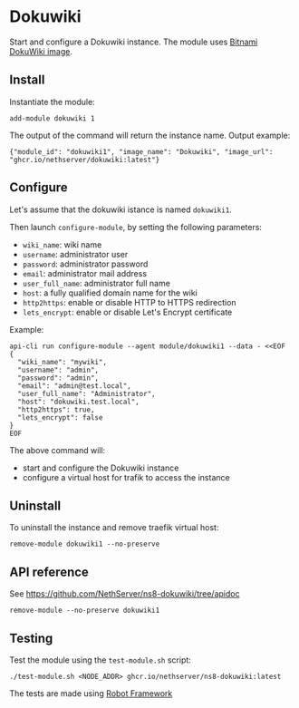 # Dokuwiki

Start and configure a Dokuwiki instance.
The module uses [Bitnami DokuWiki image](https://github.com/bitnami/bitnami-docker-dokuwiki).

## Install

Instantiate the module:
```
add-module dokuwiki 1
```

The output of the command will return the instance name.
Output example:
```
{"module_id": "dokuwiki1", "image_name": "Dokuwiki", "image_url": "ghcr.io/nethserver/dokuwiki:latest"}
```

## Configure

Let's assume that the dokuwiki istance is named `dokuwiki1`.

Then launch `configure-module`, by setting the following parameters:
- `wiki_name`: wiki name
- `username`: administrator user
- `password`: administrator password
- `email`: administrator mail address
- `user_full_name`: administrator full name
- `host`: a fully qualified domain name for the wiki
- `http2https`: enable or disable HTTP to HTTPS redirection
- `lets_encrypt`: enable or disable Let's Encrypt certificate

Example:
```
api-cli run configure-module --agent module/dokuwiki1 --data - <<EOF
{
  "wiki_name": "mywiki",
  "username": "admin",
  "password": "admin",
  "email": "admin@test.local",
  "user_full_name": "Administrator",
  "host": "dokuwiki.test.local",
  "http2https": true,
  "lets_encrypt": false
}
EOF
```

The above command will:
- start and configure the Dokuwiki instance
- configure a virtual host for trafik to access the instance

## Uninstall

To uninstall the instance and remove traefik virtual host:
```
remove-module dokuwiki1 --no-preserve
```

## API reference

See https://github.com/NethServer/ns8-dokuwiki/tree/apidoc

    remove-module --no-preserve dokuwiki1

## Testing

Test the module using the `test-module.sh` script:


    ./test-module.sh <NODE_ADDR> ghcr.io/nethserver/ns8-dokuwiki:latest

The tests are made using [Robot Framework](https://robotframework.org/)
